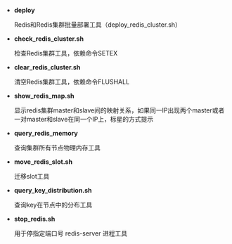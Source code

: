 * **deploy**

  Redis和Redis集群批量部署工具（deploy_redis_cluster.sh）

* **check_redis_cluster.sh**

  检查Redis集群工具，依赖命令SETEX

* **clear_redis_cluster.sh**

  清空Redis集群工具，依赖命令FLUSHALL

* **show_redis_map.sh**

  显示redis集群master和slave间的映射关系，如果同一IP出现两个master或者一对master和slave在同一个IP上，标星的方式提示

* **query_redis_memory**

   查询集群所有节点物理内存工具


* **move_redis_slot.sh**

  迁移slot工具

* **query_key_distribution.sh**

  查询key在节点中的分布工具

* **stop_redis.sh**

  用于停指定端口号 redis-server 进程工具
